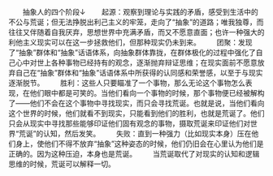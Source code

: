 　　抽象人的四个阶段↓
　　起源：观察到理论与实践的矛盾，感受到生活中的不公与荒诞；但无法挣脱出利己主义的牢笼，走向了“抽象”的道路；唯我独尊，而往往又伴随着自我厌弃，思想世界中充满矛盾，而又不愿意直面；也许一种强大的利他主义现实可以在这一步拯救他们，但那种现实仍未到来。
　　团聚：发现了“抽象”群体和“抽象”话语体系，向抽象群体靠拢，在群体极化的过程中强化了自己心中对世上各种事物已经持有的观念，逐渐抛弃辩证思维；在现实面前不愿意放弃自己在“抽象”群体和“抽象”话语体系中所获得的认同感和荣誉感，以至于与现实逐渐脱节。
　　胜利：这些人只要瞄准了一个事物，那么无论这个事物怎么表现，在他们眼中都是可笑的。当他们看向一个事物的时候，那个事物便已经被解构了——他们不会在这个事物中寻找现实，而只会寻找荒诞。也就是说，当他们看向这个世界的时候，他们就看不到现实，只能看到他们的胜利，也就是荒诞了。他们只会从现实中寻找那些能够印证他们固有观念的事物，摄取荒诞来印证他们对世界“荒诞”的认知，然后发笑。
　　失败：直到一种强力（比如现实本身）压在他们身上，使他们不得不放弃“抽象”这种姿态的时候，他们仍旧会在心里认为他们是正确的。因为这种压迫，本身也是荒诞。
　　当荒诞取代了对现实的认知和逻辑思维的时候，荒诞可以解释一切。
<!-- ##{"timestamp":1677938254}## -->